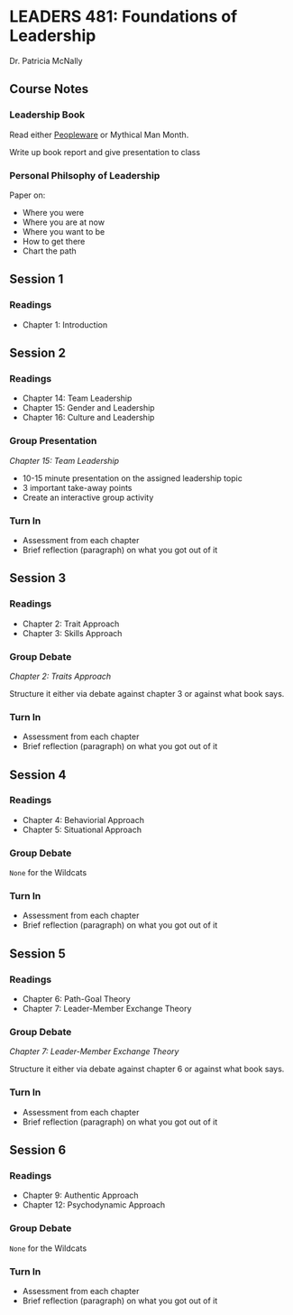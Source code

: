 # LEADERS 481: Foundations of Leadership

Dr. Patricia McNally

## Course Notes

### Leadership Book

Read either [Peopleware](https://www.amazon.com/Peopleware-Productive-Projects-Tom-DeMarco/dp/0932633439) or Mythical Man Month.

Write up book report and give presentation to class

### Personal Philsophy of Leadership

Paper on:
* Where you were
* Where you are at now
* Where you want to be
* How to get there
* Chart the path

## Session 1

### Readings

* Chapter 1: Introduction

## Session 2

### Readings

* Chapter 14: Team Leadership
* Chapter 15: Gender and Leadership
* Chapter 16: Culture and Leadership

### Group Presentation

*Chapter 15: Team Leadership*

* 10-15 minute presentation on the assigned leadership topic
* 3 important take-away points
* Create an interactive group activity

### Turn In

* Assessment from each chapter
* Brief reflection (paragraph) on what you got out of it

## Session 3

### Readings

* Chapter 2: Trait Approach
* Chapter 3: Skills Approach

### Group Debate

*Chapter 2: Traits Approach*

Structure it either via debate against chapter 3 or against what book says.

### Turn In

* Assessment from each chapter
* Brief reflection (paragraph) on what you got out of it

## Session 4

### Readings

* Chapter 4: Behaviorial Approach
* Chapter 5: Situational Approach

### Group Debate

`None` for the Wildcats

### Turn In

* Assessment from each chapter
* Brief reflection (paragraph) on what you got out of it

## Session 5

### Readings

* Chapter 6: Path-Goal Theory
* Chapter 7: Leader-Member Exchange Theory

### Group Debate

*Chapter 7: Leader-Member Exchange Theory*

Structure it either via debate against chapter 6 or against what book says.

### Turn In

* Assessment from each chapter
* Brief reflection (paragraph) on what you got out of it

## Session 6

### Readings

* Chapter 9: Authentic Approach
* Chapter 12: Psychodynamic Approach

### Group Debate

`None` for the Wildcats

### Turn In

* Assessment from each chapter
* Brief reflection (paragraph) on what you got out of it
